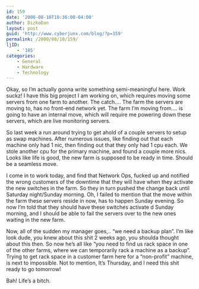 ```yaml
---
id: 159
date: '2000-08-10T10:36:00-04:00'
author: DizkoDan
layout: post
guid: 'http://www.cyberjunx.com/blog/?p=159'
permalink: /2000/08/10/159/
ljID:
    - '185'
categories:
    - General
    - Hardware
    - Technology
---
```


Okay, so I’m actually gonna write something semi-meaningful here. Work suckz! I have this big project I am working on, which requires moving some servers from one farm to another. The catch…. The farm the servers are moving to, has no front-end network yet. The farm I’m moving from…. is going to have an internal move, which will require me powering down these servers, which are live monitoring servers.

So last week a run around trying to get ahold of a couple servers to setup as swap machines. After numerous issues, like finding out that each machine only had 1 nic, then finding out that they only had 1 cpu each. We stole another cpu for the primary machine, and found a couple more nics. Looks like life is good, the new farm is supposed to be ready in time. Should be a seamless move.

I come in to work today, and find that Network Ops, fucked up and notified the wrong customers of the downtime that they will have when they activate the new switches in the farm. So they in turn pushed the change back until Saturday night/Sunday morning. Oh, I failed to mention that the move within the farm these servers reside in now, has to happen Sunday evening. So now I’m told that they should have these switches activate d Sunday morning, and I should be able to fail the servers over to the new ones waiting in the new farm.

Now, all of the sudden my manager goes,.. “we need a backup plan”. I’m like look dude, you knew about this shit 2 weeks ago, you shoulda thought about this then. So now he’s all like “you need to find us rack space in one of the other farms, where we can temporarily rack a machine as a backup”. Trying to get rack space in a customer farm here for a “non-profit” machine, is next to impossible. Not to mention, It’s Thursday, and I need this shit ready to go tomorrow!

Bah! Life’s a bitch.